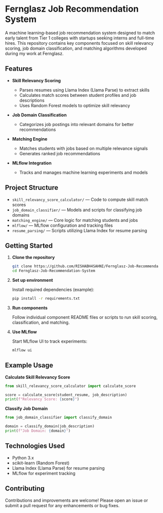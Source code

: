 # Fernglasz Job Recommendation System

A machine learning-based job recommendation system designed to match early talent from Tier 1 colleges with startups seeking interns and full-time hires. This repository contains key components focused on skill relevancy scoring, job domain classification, and matching algorithms developed during my work at Fernglasz.

## Features

* **Skill Relevancy Scoring**

  * Parses resumes using Llama Index (Llama Parse) to extract skills
  * Calculates match scores between student profiles and job descriptions
  * Uses Random Forest models to optimize skill relevancy

* **Job Domain Classification**

  * Categorizes job postings into relevant domains for better recommendations

* **Matching Engine**

  * Matches students with jobs based on multiple relevance signals
  * Generates ranked job recommendations

* **MLflow Integration**

  * Tracks and manages machine learning experiments and models

## Project Structure

* `skill_relevancy_score_calculator/` — Code to compute skill match scores
* `job_domain_classifier/` — Models and scripts for classifying job domains
* `matching_engine/` — Core logic for matching students and jobs
* `mlflow/` — MLflow configuration and tracking files
* `resume_parsing/` — Scripts utilizing Llama Index for resume parsing

## Getting Started

1. **Clone the repository**

   ```bash
   git clone https://github.com/RISHABH4SAHNI/Fernglasz-Job-Recommendation-System.git
   cd Fernglasz-Job-Recommendation-System
   ```

2. **Set up environment**

   Install required dependencies (example):

   ```bash
   pip install -r requirements.txt
   ```

3. **Run components**

   Follow individual component README files or scripts to run skill scoring, classification, and matching.

4. **Use MLflow**

   Start MLflow UI to track experiments:

   ```bash
   mlflow ui
   ```

## Example Usage

**Calculate Skill Relevancy Score**

```python
from skill_relevancy_score_calculator import calculate_score

score = calculate_score(student_resume, job_description)
print(f"Relevancy Score: {score}")
```

**Classify Job Domain**

```python
from job_domain_classifier import classify_domain

domain = classify_domain(job_description)
print(f"Job Domain: {domain}")
```

## Technologies Used

* Python 3.x
* scikit-learn (Random Forest)
* Llama Index (Llama Parse) for resume parsing
* MLflow for experiment tracking

## Contributing

Contributions and improvements are welcome! Please open an issue or submit a pull request for any enhancements or bug fixes.

